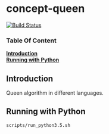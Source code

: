 # concept-queen
    
[![Build Status](https://travis-ci.org/Nachtfeuer/concept-queen.svg?branch=master)](https://travis-ci.org/Nachtfeuer/concept-queen)

### Table Of Content
[**Introduction**](#introduction)  
[**Running with Python**](#running-with-python)  

## Introduction
Queen algorithm in different languages.

## Running with Python

```
scripts/run_python3.5.sh
```
